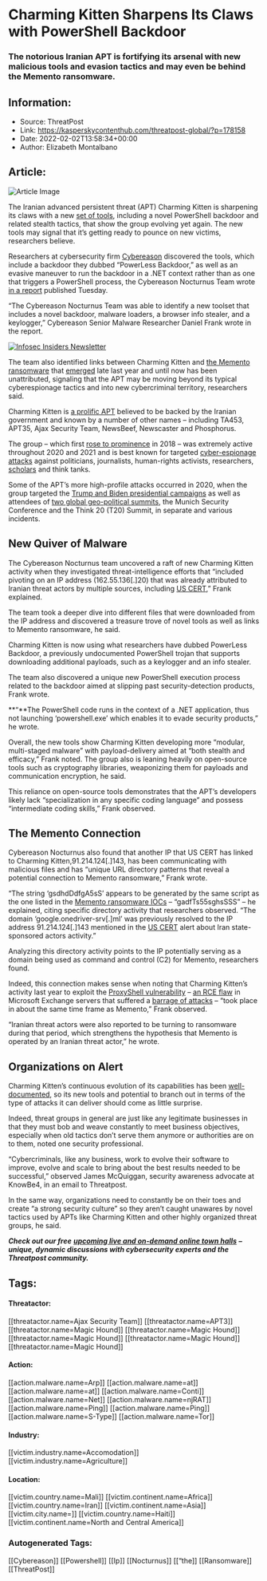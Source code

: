 # Charming Kitten Sharpens Its Claws with PowerShell Backdoor
### The notorious Iranian APT is fortifying its arsenal with new malicious tools and evasion tactics and may even be behind the Memento ransomware.

## Information:
+ Source: ThreatPost
+ Link: https://kasperskycontenthub.com/threatpost-global/?p=178158
+ Date: 2022-02-02T13:58:34+00:00
+ Author: Elizabeth Montalbano


## Article:
![Article Image](https://media.threatpost.com/wp-content/uploads/sites/103/2022/02/02085054/Kitten-scaled-e1643809874722.jpg)

The Iranian advanced persistent threat (APT) Charming Kitten is sharpening its claws with a new [set of tools](https://threatpost.com/iran-linked-charming-kitten-touts-new-spearphishing-tactics/149109/), including a novel PowerShell backdoor and related stealth tactics, that show the group evolving yet again. The new tools may signal that it’s getting ready to pounce on new victims, researchers believe.


Researchers at cybersecurity firm [Cybereason](https://www.cybereason.com/) discovered the tools, which include a backdoor they dubbed “PowerLess Backdoor,” as well as an evasive maneuver to run the backdoor in a .NET context rather than as one that triggers a PowerShell process, the Cybereason Nocturnus Team wrote [in a report](https://www.cybereason.com/blog/powerless-trojan-iranian-apt-phosphorus-adds-new-powershell-backdoor-for-espionage) published Tuesday.


“The Cybereason Nocturnus Team was able to identify a new toolset that includes a novel backdoor, malware loaders, a browser info stealer, and a keylogger,” Cybereason Senior Malware Researcher Daniel Frank wrote in the report.


[![Infosec Insiders Newsletter](https://media.threatpost.com/wp-content/uploads/sites/103/2021/07/10165815/infosec_insiders_in_article_promo.png)](https://threatpost.com/infosec-insider-subscription-page/?utm_source=ART&utm_medium=ART&utm_campaign=InfosecInsiders_Newsletter_Promo/)


The team also identified links between Charming Kitten and [the Memento ransomware](https://www.sophos.com/en-us/press-office/press-releases/2021/11/sophos-discovers-new-memento-ransomware) that [emerged](https://threatpost.com/conti-deadbolt-delta-qnap-ransomware/178083/) late last year and until now has been unattributed, signaling that the APT may be moving beyond its typical cyberespionage tactics and into new cybercriminal territory, researchers said.


Charming Kitten is [a prolific APT](https://threatpost.com/black-hat-charming-kitten-opsec-goofs-training-videos/168394/) believed to be backed by the Iranian government and known by a number of other names – including TA453, APT35, Ajax Security Team, NewsBeef, Newscaster and Phosphorus.


The group – which first [rose to prominence](https://threatpost.com/charming-kitten-iranian-2fa/139979/) in 2018 – was extremely active throughout 2020 and 2021 and is best known for targeted [cyber-espionage attacks](https://threatpost.com/charming-kitten-iranian-2fa/139979/) against politicians, journalists, human-rights activists, researchers, [scholars](https://threatpost.com/apt-ta453-siphons-intel-mideast/167715/) and think tanks.


Some of the APT’s more high-profile attacks occurred in 2020, when the group targeted the [Trump and Biden presidential campaigns](https://threatpost.com/trump-biden-campaign-apt-phishing-emails/156319/) as well as attendees of [two global geo-political summits](https://threatpost.com/microsoft-iranian-apt-t20-summit-munich-security-conference/160654/), the Munich Security Conference and the Think 20 (T20) Summit, in separate and various incidents.


**New Quiver of Malware**
-------------------------


The Cybereason Nocturnus team uncovered a raft of new Charming Kitten activity when they investigated threat-intelligence efforts that “included pivoting on an IP address (162.55.136[.]20) that was already attributed to Iranian threat actors by multiple sources, including [US CERT](https://www.cisa.gov/uscert/ncas/alerts/aa21-321a),” Frank explained.


The team took a deeper dive into different files that were downloaded from the IP address and discovered a treasure trove of novel tools as well as links to Memento ransomware, he said.


Charming Kitten is now using what researchers have dubbed PowerLess Backdoor, a previously undocumented PowerShell trojan that supports downloading additional payloads, such as a keylogger and an info stealer.


The team also discovered a unique new PowerShell execution process related to the backdoor aimed at slipping past security-detection products, Frank wrote.


**“**The PowerShell code runs in the context of a .NET application, thus not launching ‘powershell.exe’ which enables it to evade security products,” he wrote.


Overall, the new tools show Charming Kitten developing more “modular, multi-staged malware” with payload-delivery aimed at “both stealth and efficacy,” Frank noted. The group also is leaning heavily on open-source tools such as cryptography libraries, weaponizing them for payloads and communication encryption, he said.


This reliance on open-source tools demonstrates that the APT’s developers likely lack “specialization in any specific coding language” and possess “intermediate coding skills,” Frank observed.


**The Memento Connection**
--------------------------


Cybereason Nocturnus also found that another IP that US CERT has linked to Charming Kitten,91.214.124[.]143, has been communicating with malicious files and has “unique URL directory patterns that reveal a potential connection to Memento ransomware,” Frank wrote.


“The string ‘gsdhdDdfgA5sS’ appears to be generated by the same script as the one listed in the [Memento ransomware IOCs](https://github.com/sophoslabs/IoCs/blob/master/ransomware_memento.csv) – “gadfTs55sghsSSS” – he explained, citing specific directory activity that researchers observed. “The domain ‘google.onedriver-srv[.]ml’ was previously resolved to the IP address 91.214.124[.]143 mentioned in the [US CERT](https://www.cisa.gov/uscert/ncas/alerts/aa21-321a) alert about Iran state-sponsored actors activity.”


Analyzing this directory activity points to the IP potentially serving as a domain being used as command and control (C2) for Memento, researchers found.


Indeed, this connection makes sense when noting that Charming Kitten’s activity last year to exploit the [ProxyShell vulnerability](https://threatpost.com/exchange-fortinet-exploited-iranian-apt-cisa/176395/) – [an RCE flaw](https://threatpost.com/exchange-servers-attack-proxyshell/168661/) in Microsoft Exchange servers that suffered a [barrage of attacks](https://threatpost.com/microsoft-barrage-proxyshell-attacks/168943/) – “took place in about the same time frame as Memento,” Frank observed.


“Iranian threat actors were also reported to be turning to ransomware during that period, which strengthens the hypothesis that Memento is operated by an Iranian threat actor,” he wrote.


**Organizations on Alert**
--------------------------


Charming Kitten’s continuous evolution of its capabilities has been [well-documented,](https://threatpost.com/iran-linked-charming-kitten-touts-new-spearphishing-tactics/149109/) so its new tools and potential to branch out in terms of the type of attacks it can deliver should come as little surprise.


Indeed, threat groups in general are just like any legitimate businesses in that they must bob and weave constantly to meet business objectives, especially when old tactics don’t serve them anymore or authorities are on to them, noted one security professional.


“Cybercriminals, like any business, work to evolve their software to improve, evolve and scale to bring about the best results needed to be successful,” observed James McQuiggan, security awareness advocate at KnowBe4, in an email to Threatpost.


In the same way, organizations need to constantly be on their toes and create “a strong security culture” so they aren’t caught unawares by novel tactics used by APTs like Charming Kitten and other highly organized threat groups, he said.


***Check out our free*** [***upcoming live and on-demand online town halls***](https://threatpost.com/category/webinars/) ***– unique, dynamic discussions with cybersecurity experts and the Threatpost community.***





## Tags:

#### Threatactor:
[[threatactor.name=Ajax Security Team]] [[threatactor.name=APT3]] [[threatactor.name=Magic Hound]] [[threatactor.name=Magic Hound]] [[threatactor.name=Magic Hound]] [[threatactor.name=Magic Hound]] [[threatactor.name=Magic Hound]]

#### Action:
[[action.malware.name=Arp]] [[action.malware.name=at]] [[action.malware.name=at]] [[action.malware.name=Conti]] [[action.malware.name=Net]] [[action.malware.name=njRAT]] [[action.malware.name=Ping]] [[action.malware.name=Ping]] [[action.malware.name=S-Type]] [[action.malware.name=Tor]]

#### Industry:
[[victim.industry.name=Accomodation]] [[victim.industry.name=Agriculture]]

#### Location:
[[victim.country.name=Mali]] [[victim.continent.name=Africa]] [[victim.country.name=Iran]] [[victim.continent.name=Asia]] [[victim.city.name=]] [[victim.country.name=Haiti]] [[victim.continent.name=North and Central America]]

### Autogenerated Tags:
[[Cybereason]] [[Powershell]] [[Ip]] [[Nocturnus]] [[“the]] [[Ransomware]] [[ThreatPost]]

